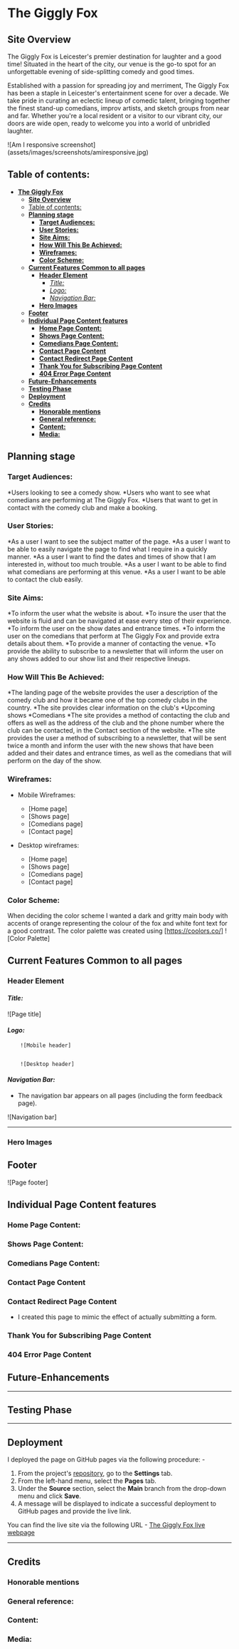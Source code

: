 # **The Giggly Fox**
## **Site Overview**
The Giggly Fox is Leicester's premier destination for laughter and a good time! Situated in the heart of the city, our venue is the go-to spot for an unforgettable evening of side-splitting comedy and good times.

Established with a passion for spreading joy and merriment, The Giggly Fox has been a staple in Leicester's entertainment scene for over a decade. We take pride in curating an eclectic lineup of comedic talent, bringing together the finest stand-up comedians, improv artists, and sketch groups from near and far. Whether you're a local resident or a visitor to our vibrant city, our doors are wide open, ready to welcome you into a world of unbridled laughter.

![Am I responsive screenshot] (assets/images/screenshots/amiresponsive.jpg)
## Table of contents:
- [**The Giggly Fox**](#the-giggly-fox)
  - [**Site Overview**](#site-overview)
  - [Table of contents:](#table-of-contents)
  - [**Planning stage**](#planning-stage)
    - [**Target Audiences:**](#target-audiences)
    - [**User Stories:**](#user-stories)
    - [**Site Aims:**](#site-aims)
    - [**How Will This Be Achieved:**](#how-will-this-be-achieved)
    - [**Wireframes:**](#wireframes)
    - [**Color Scheme:**](#color-scheme)
  - [**Current Features Common to all pages**](#current-features-common-to-all-pages)
    - [**Header Element**](#header-element)
      - [*Title:*](#title)
      - [*Logo:*](#logo)
      - [*Navigation Bar:*](#navigation-bar)
    - [**Hero Images**](#hero-images)
  - [**Footer**](#footer)
  - [**Individual Page Content features**](#individual-page-content-features)
    - [**Home Page Content:**](#home-page-content)
    - [**Shows Page Content:**](#shows-page-content)
    - [**Comedians Page Content:**](#comedians-page-content)
    - [**Contact Page Content**](#contact-page-content)
    - [**Contact Redirect Page Content**](#contact-redirect-page-content)
    - [**Thank You for Subscribing Page Content**](#thank-you-for-subscribing-page-content)
    - [**404 Error Page Content**](#404-error-page-content)
  - [**Future-Enhancements**](#future-enhancements)
  - [**Testing Phase**](#testing-phase)
  - [**Deployment**](#deployment)
  - [**Credits**](#credits)
    - [**Honorable mentions**](#honorable-mentions)
    - [**General reference:**](#general-reference)
    - [**Content:**](#content)
    - [**Media:**](#media)

## **Planning stage**
### **Target Audiences:**
*Users looking to see a comedy show.
*Users who want to see what comedians are performing at The Giggly Fox.
*Users that want to get in contact with the comedy club and make a booking.

### **User Stories:**
*As a user I want to see the subject matter of the page.
*As a user I want to be able to easily navigate the page to find what I require in a quickly manner.
*As a user I want to find the dates and times of show that I am interested in, without too much trouble.
*As a user I want to be able to find what comedians are performing at this venue.
*As a user I want to be able to contact the club easily.

### **Site Aims:**
*To inform the user what the website is about.
*To insure the user that the website is fluid and can be navigated at ease every step of their experience.
*To inform the user on the show dates and entrance times.
*To inform the user on the comedians that perform at The Giggly Fox and provide extra details about them.
*To provide a manner of contacting the venue.
*To provide the ability to subscribe to a newsletter that will inform the user on any shows added to our show list and their respective lineups.

### **How Will This Be Achieved:**
*The landing page of the website provides the user a description of the comedy club and how it became one of the top comedy clubs in the country.
*The site provides clear information on the club's 
   *Upcoming shows
   *Comedians
*The site provides a method of contacting the club and offers as well as the address of the club and the phone number where the club can be contacted, in the Contact section of the website.
*The site provides the user a method of subscribing to a newsletter, that will be sent twice a month and inform the user with the new shows that have been added and their dates and entrance times, as well as the comedians that will perform on the day of the show.

### **Wireframes:**


* Mobile Wireframes:
    * [Home page]
    * [Shows page]
    * [Comedians page]
    * [Contact page]

* Desktop wireframes:
    * [Home page]
    * [Shows page]
    * [Comedians page]
    * [Contact page]


### **Color Scheme:**
When deciding the color scheme I wanted a dark and gritty main body with accents of orange representing the colour of the fox and white font text for a good contrast. The color palette was created using [https://coolors.co/]
![Color Palette]


## **Current Features Common to all pages**
###  **Header Element**


#### *Title:*
![Page title]


#### *Logo:*


        ![Mobile header]


        ![Desktop header]

#### *Navigation Bar:*
* The navigation bar appears on all pages (including the form feedback page). 

![Navigation bar]
***
### **Hero Images**


## **Footer**


![Page footer]

## **Individual Page Content features**
### **Home Page Content:**



### **Shows Page Content:**

### **Comedians Page Content:**


### **Contact Page Content**




### **Contact Redirect Page Content**
* I created this page to mimic the effect of actually submitting a form. 

### **Thank You for Subscribing Page Content**

### **404 Error Page Content**


## **Future-Enhancements**



***
## **Testing Phase**

***
## **Deployment**
I deployed the page on GitHub pages via the following procedure: -

1. From the project's [repository](https://github.com/razvantr10/the-giggly-fox), go to the **Settings** tab.
2. From the left-hand menu, select the **Pages** tab.
3. Under the **Source** section, select the **Main** branch from the drop-down menu and click **Save**.
4. A message will be displayed to indicate a successful deployment to GitHub pages and provide the live link.

You  can find the live site via the following URL - [The Giggly Fox live webpage](https://razvantr10.github.io/the-giggly-fox/index.html)
***
## **Credits**
### **Honorable mentions**



### **General reference:**


### **Content:**

  
### **Media:**
